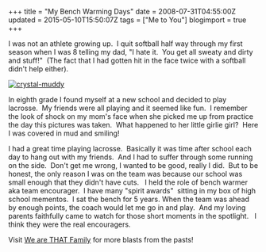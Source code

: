 +++
title = "My Bench Warming Days"
date = 2008-07-31T04:55:00Z
updated = 2015-05-10T15:50:07Z
tags = ["Me to You"]
blogimport = true 
+++

I was not an athlete growing up.  I quit softball half way through my first season when I was 8 telling my dad, "I hate it.  You get all sweaty and dirty and stuff!"  (The fact that I had gotten hit in the face twice with a softball didn't help either).  

[![crystal-muddy](https://latc.s3.amazonaws.com/wp-content/uploads/2008/07/crystal-muddy-221x350.jpg "crystal-muddy")](https://latc.s3.amazonaws.com/wp-content/uploads/2008/07/crystal-muddy.jpg)  

In eighth grade I found myself at a new school and decided to play lacrosse.  My friends were all playing and it seemed like fun.  I remember the look of shock on my mom's face when she picked me up from practice the day this pictures was taken.  What happened to her little girlie girl?  Here I was covered in mud and smiling!  

I had a great time playing lacrosse.  Basically it was time after school each day to hang out with my friends.  And I had to suffer through some running on the side.  Don't get me wrong, I wanted to be good, really I did.  But to be honest, the only reason I was on the team was because our school was small enough that they didn't have cuts.   I held the role of bench warmer aka team encourager.  I have many "spirit awards"  sitting in my box of high school mementos.  I sat the bench for 5 years. When the team was ahead by enough points, the coach would let me go in and play.  And my loving parents faithfully came to watch for those short moments in the spotlight.   I think they were the real encouragers.  

Visit [We are THAT Family](http://weareTHATfamily.com) for more blasts from the pasts!
